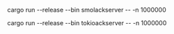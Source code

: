 
cargo run --release --bin smolackserver -- -n 1000000

cargo run --release --bin tokioackserver --  -n 1000000
